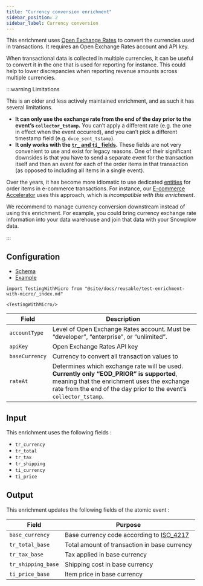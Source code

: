 ```yaml
---
title: "Currency conversion enrichment"
sidebar_position: 2
sidebar_label: Currency conversion
---
```


This enrichment uses [Open Exchange Rates](https://openexchangerates.org/) to convert the currencies used in transactions. It requires an Open Exchange Rates account and API key.

When transactional data is collected in multiple currencies, it can be useful to convert it in the one that is used for reporting for instance. This could help to lower discrepancies when reporting revenue amounts across multiple currencies.

:::warning Limitations

This is an older and less actively maintained enrichment, and as such it has several limitations.

* **It can only use the exchange rate from the end of the day prior to the event’s `collector_tstamp`.** You can’t apply a different rate (e.g. the one in effect when the event occurred), and you can’t pick a different timestamp field (e.g. `dvce_sent_tstamp`).
* **It only works with the [`tr_` and `ti_` fields](/docs/fundamentals/canonical-event/index.md#e-commerce-transactions).** These fields are not very convenient to use and exist for legacy reasons. One of their significant downsides is that you have to send a separate event for the transaction itself and then an event for each of the order items in that transaction (as opposed to including all items in a single event).

Over the years, it has become more idiomatic to use dedicated [entities](/docs/fundamentals/entities/index.md) for order items in e-commerce transactions. For instance, our [E-commerce Accelerator](https://docs.snowplow.io/accelerators/ecommerce/) uses this approach, which is _incompatible with this enrichment_.

We recommend to manage currency conversion downstream instead of using this enrichment. For example, you could bring currency exchange rate information into your data warehouse and join that data with your Snowplow data.

:::

## Configuration

- [Schema](https://github.com/snowplow/iglu-central/blob/master/schemas/com.snowplowanalytics.snowplow/currency_conversion_config/jsonschema/1-0-0)
- [Example](https://github.com/snowplow/enrich/blob/master/config/enrichments/currency_conversion_config.json)

```mdx-code-block
import TestingWithMicro from "@site/docs/reusable/test-enrichment-with-micro/_index.md"

<TestingWithMicro/>
```

| **Field**      | **Description**                                                                                                                                                                                               |
| -------------- | ------------------------------------------------------------------------------------------------------------------------------------------------------------------------------------------------------------- |
| `accountType`  | Level of Open Exchange Rates account. Must be “developer”, “enterprise”, or “unlimited”.                                                                                                                      |
| `apiKey`       | Open Exchange Rates API key                                                                                                                                                                                   |
| `baseCurrency` | Currency to convert all transaction values to                                                                                                                                                                 |
| `rateAt`       | Determines which exchange rate will be used. **Currently only “EOD_PRIOR” is supported**, meaning that the enrichment uses the exchange rate from the end of the day prior to the event’s `collector_tstamp`. |

## Input

This enrichment uses the following fields :

- `tr_currency`
- `tr_total`
- `tr_tax`
- `tr_shipping`
- `ti_currency`
- `ti_price`

## Output

This enrichment updates the following fields of the atomic event :

| Field              | Purpose                                                                                         |
| ------------------ | ----------------------------------------------------------------------------------------------- |
| `base_currency`    | Base currency code according to [ISO_4217](https://en.wikipedia.org/wiki/ISO_4217#Active_codes) |
| `tr_total_base`    | Total amount of transaction in base currency                                                    |
| `tr_tax_base`      | Tax applied in base currency                                                                    |
| `tr_shipping_base` | Shipping cost in base currency                                                                  |
| `ti_price_base`    | Item price in base currency                                                                     |
